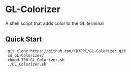 # GL-Colorizer
 A shell script that adds color to the GL terminal

## Quick Start

     git clone https://github.com/KB3RPC/GL-Colorizer.git
     cd GL-Colorizer/
     chmod 700 GL_Colorizer.sh
     ./GL_Colorizer.sh
    
